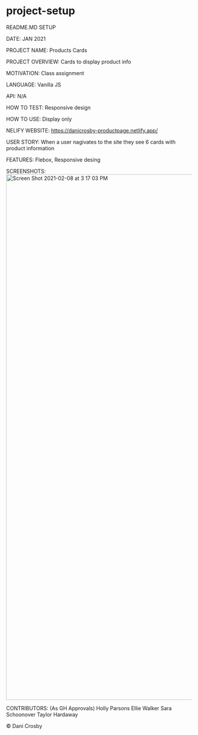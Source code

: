 # project-setup

README.MD SETUP


DATE: JAN 2021


PROJECT NAME: Products Cards


PROJECT OVERVIEW: Cards to display product info


MOTIVATION: Class assignment


LANGUAGE: Vanilla JS


API: N/A


HOW TO TEST: Responsive design


HOW TO USE: Display only


NELIFY WEBSITE: https://danicrosby-productpage.netlify.app/


USER STORY: When a user nagivates to the site they see 6 cards with
product information


FEATURES: Flebox, Responsive desing


SCREENSHOTS: 
<img width="1421" alt="Screen Shot 2021-02-08 at 3 17 03 PM" src="https://user-images.githubusercontent.com/68397076/107282663-e8abc100-6a20-11eb-86c3-d23ec9d00091.png">


CONTRIBUTORS: (As GH Approvals)
Holly Parsons
Ellie Walker
Sara Schoonover
Taylor Hardaway


© Dani Crosby

